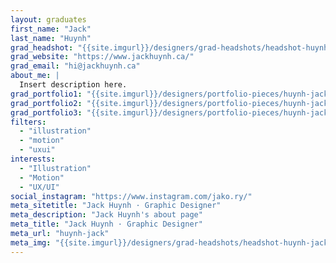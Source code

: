 ```yaml
---
layout: graduates
first_name: "Jack"
last_name: "Huynh"
grad_headshot: "{{site.imgurl}}/designers/grad-headshots/headshot-huynh-jack.jpg"
grad_website: "https://www.jackhuynh.ca/"
grad_email: "hi@jackhuynh.ca"
about_me: |
  Insert description here.
grad_portfolio1: "{{site.imgurl}}/designers/portfolio-pieces/huynh-jack-portfolio1.jpg"
grad_portfolio2: "{{site.imgurl}}/designers/portfolio-pieces/huynh-jack-portfolio2.jpg"
grad_portfolio3: "{{site.imgurl}}/designers/portfolio-pieces/huynh-jack-portfolio3.jpg"
filters:
  - "illustration"
  - "motion"
  - "uxui"
interests:
  - "Illustration"
  - "Motion"
  - "UX/UI"
social_instagram: "https://www.instagram.com/jako.ry/"
meta_sitetitle: "Jack Huynh · Graphic Designer"
meta_description: "Jack Huynh's about page"
meta_title: "Jack Huynh · Graphic Designer"
meta_url: "huynh-jack"
meta_img: "{{site.imgurl}}/designers/grad-headshots/headshot-huynh-jack.jpg"
---
```

